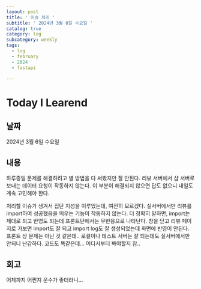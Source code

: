 ```yaml
---
layout: post
title: ' 이슈 처리 '
subtitle: ' 2024년 3월 6일 수요일 '
catalog: true
category: log
subcategory: weekly
tags:
  - log
  - february
  - 2024
  - fastapi

---
```


# Today I Learend

## 날짜

2024년 3월 6일 수요일

## 내용

하루종일 문제를 해결하려고 별 방법을 다 써봤지만 잘 안된다. 리뷰 서버에서 샵 서버로 보내는 데이터 요청이 작동하지 않는다. 이 부분이 해결되지 않으면 답도 없으니 내일도 계속 고민해야 한다.

처리할 이슈가 생겨서 집단 지성을 이루었는데, 여전히 모르겠다. 실서버에서만 리뷰를 import하여 성공했음을 띄우는 기능이 작동하지 않는다. 더 정확히 말하면, import는 제대로 되고 반영도 되는데 프론트단에서는 무반응으로 나타난다. 창을 닫고 리뷰 페이지로 가보면 import도 잘 되고 import log도 잘 생성되었는데 화면에 반영이 안된다. 프론트 상 문제는 아닌 것 같은데.. 로컬이나 테스트 서버는 잘 되는데도 실서버에서만 안되니 난감하다. 코드도 똑같은데… 어디서부터 봐야할지 참..

## 회고

어제까지 어쩐지 운수가 좋더라니…

